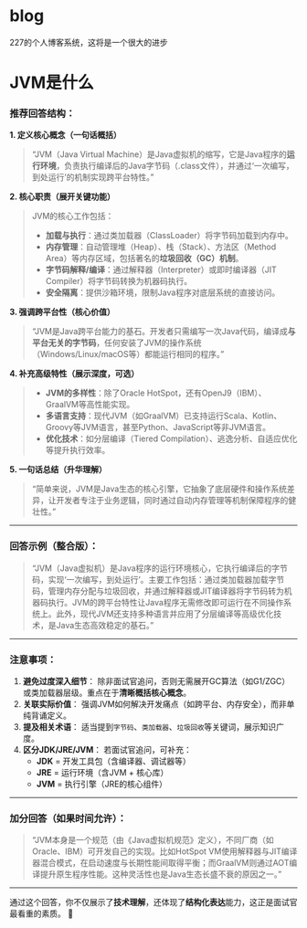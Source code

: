 # blog
227的个人博客系统，这将是一个很大的进步

# JVM是什么

### 推荐回答结构：

**1. 定义核心概念（一句话概括）**

> “JVM（Java Virtual Machine）是Java虚拟机的缩写，它是Java程序的**运行环境**，负责执行编译后的Java字节码（.class文件），并通过‘一次编写，到处运行’的机制实现跨平台特性。”

**2. 核心职责（展开关键功能）**

> JVM的核心工作包括：
>
> - **加载与执行**：通过类加载器（ClassLoader）将字节码加载到内存中。
> - **内存管理**：自动管理堆（Heap）、栈（Stack）、方法区（Method Area）等内存区域，包括著名的**垃圾回收（GC）机制**。
> - **字节码解释/编译**：通过解释器（Interpreter）或即时编译器（JIT Compiler）将字节码转换为机器码执行。
> - **安全隔离**：提供沙箱环境，限制Java程序对底层系统的直接访问。

**3. 强调跨平台性（核心价值）**

> “JVM是Java跨平台能力的基石。开发者只需编写一次Java代码，编译成**与平台无关的字节码**，任何安装了JVM的操作系统（Windows/Linux/macOS等）都能运行相同的程序。”

**4. 补充高级特性（展示深度，可选）**

> - **JVM的多样性**：除了Oracle HotSpot，还有OpenJ9（IBM）、GraalVM等高性能实现。
> - **多语言支持**：现代JVM（如GraalVM）已支持运行Scala、Kotlin、Groovy等JVM语言，甚至Python、JavaScript等非JVM语言。
> - **优化技术**：如分层编译（Tiered Compilation）、逃逸分析、自适应优化等提升执行效率。

**5. 一句话总结（升华理解）**

> “简单来说，JVM是Java生态的核心引擎，它抽象了底层硬件和操作系统差异，让开发者专注于业务逻辑，同时通过自动内存管理等机制保障程序的健壮性。”

------

### 回答示例（整合版）：

> “JVM（Java虚拟机）是Java程序的运行环境核心，它执行编译后的字节码，实现‘一次编写，到处运行’。主要工作包括：通过类加载器加载字节码，管理内存分配与垃圾回收，并通过解释器或JIT编译器将字节码转为机器码执行。JVM的跨平台特性让Java程序无需修改即可运行在不同操作系统上。此外，现代JVM还支持多种语言并应用了分层编译等高级优化技术，是Java生态高效稳定的基石。”

------

### 注意事项：

1. **避免过度深入细节**：
   除非面试官追问，否则无需展开GC算法（如G1/ZGC）或类加载器层级。重点在于**清晰概括核心概念**。
2. **关联实际价值**：
   强调JVM如何解决开发痛点（如跨平台、内存安全），而非单纯背诵定义。
3. **提及相关术语**：
   适当提到`字节码`、`类加载器`、`垃圾回收`等关键词，展示知识广度。
4. **区分JDK/JRE/JVM**：
   若面试官追问，可补充：
   - **JDK** = 开发工具包（含编译器、调试器等）
   - **JRE** = 运行环境（含JVM + 核心库）
   - **JVM** = 执行引擎（JRE的核心组件）

------

### 加分回答（如果时间允许）：

> “JVM本身是一个规范（由《Java虚拟机规范》定义），不同厂商（如Oracle、IBM）可开发自己的实现。比如HotSpot VM使用解释器与JIT编译器混合模式，在启动速度与长期性能间取得平衡；而GraalVM则通过AOT编译提升原生程序性能。这种灵活性也是Java生态长盛不衰的原因之一。”

------

通过这个回答，你不仅展示了**技术理解**，还体现了**结构化表达**能力，这正是面试官最看重的素质。 🚀